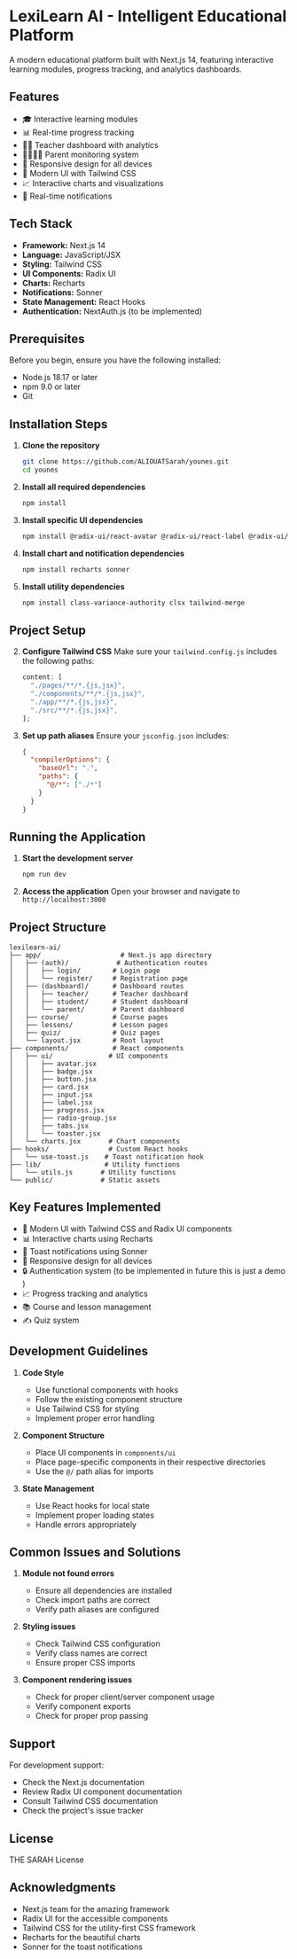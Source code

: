 # LexiLearn AI - Intelligent Educational Platform

A modern educational platform built with Next.js 14, featuring interactive learning modules, progress tracking, and analytics dashboards.

## Features

- 🎓 Interactive learning modules
- 📊 Real-time progress tracking
- 👨‍🏫 Teacher dashboard with analytics
- 👨‍👩‍👧‍👦 Parent monitoring system
- 📱 Responsive design for all devices
- 🎨 Modern UI with Tailwind CSS
- 📈 Interactive charts and visualizations
- 🔔 Real-time notifications

## Tech Stack

- **Framework:** Next.js 14
- **Language:** JavaScript/JSX
- **Styling:** Tailwind CSS
- **UI Components:** Radix UI
- **Charts:** Recharts
- **Notifications:** Sonner
- **State Management:** React Hooks
- **Authentication:** NextAuth.js (to be implemented)

## Prerequisites

Before you begin, ensure you have the following installed:

- Node.js 18.17 or later
- npm 9.0 or later
- Git

## Installation Steps

1. **Clone the repository**

   ```bash
   git clone https://github.com/ALIOUATSarah/younes.git
   cd younes
   ```

2. **Install all required dependencies**

   ```bash
   npm install
   ```

3. **Install specific UI dependencies**

   ```bash
   npm install @radix-ui/react-avatar @radix-ui/react-label @radix-ui/react-progress @radix-ui/react-radio-group @radix-ui/react-slot @radix-ui/react-tabs
   ```

4. **Install chart and notification dependencies**

   ```bash
   npm install recharts sonner
   ```

5. **Install utility dependencies**
   ```bash
   npm install class-variance-authority clsx tailwind-merge
   ```

## Project Setup

2. **Configure Tailwind CSS**
   Make sure your `tailwind.config.js` includes the following paths:

   ```js
   content: [
     "./pages/**/*.{js,jsx}",
     "./components/**/*.{js,jsx}",
     "./app/**/*.{js,jsx}",
     "./src/**/*.{js,jsx}",
   ];
   ```

3. **Set up path aliases**
   Ensure your `jsconfig.json` includes:
   ```json
   {
     "compilerOptions": {
       "baseUrl": ".",
       "paths": {
         "@/*": ["./*"]
       }
     }
   }
   ```

## Running the Application

1. **Start the development server**

   ```bash
   npm run dev
   ```

2. **Access the application**
   Open your browser and navigate to `http://localhost:3000`

## Project Structure

```
lexilearn-ai/
├── app/                    # Next.js app directory
│   ├── (auth)/            # Authentication routes
│   │   ├── login/        # Login page
│   │   └── register/     # Registration page
│   ├── (dashboard)/      # Dashboard routes
│   │   ├── teacher/      # Teacher dashboard
│   │   ├── student/      # Student dashboard
│   │   └── parent/       # Parent dashboard
│   ├── course/           # Course pages
│   ├── lessons/          # Lesson pages
│   ├── quiz/             # Quiz pages
│   └── layout.jsx        # Root layout
├── components/           # React components
│   ├── ui/              # UI components
│   │   ├── avatar.jsx
│   │   ├── badge.jsx
│   │   ├── button.jsx
│   │   ├── card.jsx
│   │   ├── input.jsx
│   │   ├── label.jsx
│   │   ├── progress.jsx
│   │   ├── radio-group.jsx
│   │   ├── tabs.jsx
│   │   └── toaster.jsx
│   └── charts.jsx       # Chart components
├── hooks/               # Custom React hooks
│   └── use-toast.js    # Toast notification hook
├── lib/                # Utility functions
│   └── utils.js       # Utility functions
└── public/            # Static assets
```

## Key Features Implemented

- 🎨 Modern UI with Tailwind CSS and Radix UI components
- 📊 Interactive charts using Recharts
- 🔔 Toast notifications using Sonner
- 📱 Responsive design for all devices
- 🔒 Authentication system (to be implemented in future this is just a demo )
- 📈 Progress tracking and analytics
- 📚 Course and lesson management
- ✍️ Quiz system

## Development Guidelines

1. **Code Style**

   - Use functional components with hooks
   - Follow the existing component structure
   - Use Tailwind CSS for styling
   - Implement proper error handling

2. **Component Structure**

   - Place UI components in `components/ui`
   - Place page-specific components in their respective directories
   - Use the `@/` path alias for imports

3. **State Management**
   - Use React hooks for local state
   - Implement proper loading states
   - Handle errors appropriately

## Common Issues and Solutions

1. **Module not found errors**

   - Ensure all dependencies are installed
   - Check import paths are correct
   - Verify path aliases are configured

2. **Styling issues**

   - Check Tailwind CSS configuration
   - Verify class names are correct
   - Ensure proper CSS imports

3. **Component rendering issues**
   - Check for proper client/server component usage
   - Verify component exports
   - Check for proper prop passing

## Support

For development support:

- Check the Next.js documentation
- Review Radix UI component documentation
- Consult Tailwind CSS documentation
- Check the project's issue tracker

## License

THE SARAH License

## Acknowledgments

- Next.js team for the amazing framework
- Radix UI for the accessible components
- Tailwind CSS for the utility-first CSS framework
- Recharts for the beautiful charts
- Sonner for the toast notifications

